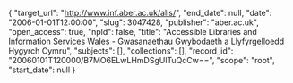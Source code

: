 {
  "target_url": "http://www.inf.aber.ac.uk/alis/", 
  "end_date": null, 
  "date": "2006-01-01T12:00:00", 
  "slug": 3047428, 
  "publisher": "aber.ac.uk", 
  "open_access": true, 
  "npld": false, 
  "title": "Accessible Libraries and Information Services Wales - Gwasanaethau Gwybodaeth a Llyfyrgelloedd Hygyrch Cymru", 
  "subjects": [], 
  "collections": [], 
  "record_id": "20060101T120000/B7MO6ELwLHmDSgUlTuQcCw==", 
  "scope": "root", 
  "start_date": null
}

